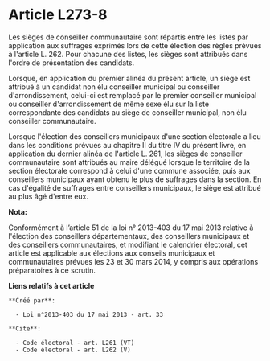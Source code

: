 # Article L273-8

Les sièges de conseiller communautaire sont répartis entre les listes par application aux suffrages exprimés lors de cette
élection des règles prévues à l'article L. 262. Pour chacune des listes, les sièges sont attribués dans l'ordre de
présentation des candidats. 

Lorsque, en application du premier alinéa du présent article, un siège est attribué à un candidat non élu conseiller
municipal ou conseiller d'arrondissement, celui-ci est remplacé par le premier conseiller municipal ou conseiller
d'arrondissement de même sexe élu sur la liste correspondante des candidats au siège de conseiller municipal, non élu
conseiller communautaire. 

Lorsque l'élection des conseillers municipaux d'une section électorale a lieu dans les conditions prévues au chapitre II du
titre IV du présent livre, en application du dernier alinéa de l'article L. 261, les sièges de conseiller communautaire sont
attribués au maire délégué lorsque le territoire de la section électorale correspond à celui d'une commune associée, puis aux
conseillers municipaux ayant obtenu le plus de suffrages dans la section. En cas d'égalité de suffrages entre conseillers
municipaux, le siège est attribué au plus âgé d'entre eux.

**Nota:**

Conformément à l’article 51 de la loi n° 2013-403 du 17 mai 2013 relative à l'élection des conseillers départementaux, des
conseillers municipaux et des conseillers communautaires, et modifiant le calendrier électoral, cet article est applicable
aux élections aux conseils municipaux et communautaires prévues les 23 et 30 mars 2014, y compris aux opérations
préparatoires à ce scrutin.

**Liens relatifs à cet article**

	**Créé par**:

	  - Loi n°2013-403 du 17 mai 2013 - art. 33

	**Cite**:

	  - Code électoral - art. L261 (VT)
	  - Code électoral - art. L262 (V)
